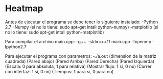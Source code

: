 # Heatmap

Antes de ejecutar el programa se debe tener lo siguiente instalado:
-Python 2.7
-Numpy (si no lo tiene: sudo apt-get intall python-numpy)
-matplotlib (si no lo tiene: sudo apt-get intall python-matplotlib)

Para compilar el archivo main.cpp:
-g++ -std=c++11 main.cpp -fopenmp -lpython2.7

Para ejecutar el programa con parametros:
-./a.out (dimension de la matriz cuadrada) (Pared abajo) (Pared Arriba) (Pared Derecha) (Pared Izquierda)
(Escala: 0 para absoluta, 1 para relativa) (Mostrar flujo: 1 si, 0 no) (Correr con interfaz: 1 si, 0 no)
(Tiempos: 1 para si, 0 para no)
